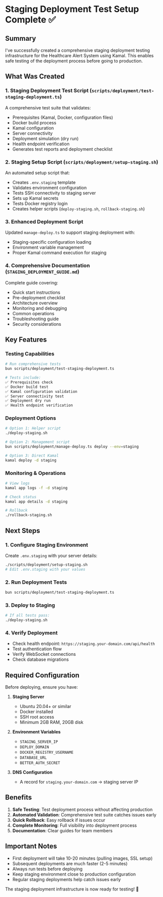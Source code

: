 # Staging Deployment Test Setup Complete ✅

## Summary

I've successfully created a comprehensive staging deployment testing infrastructure for the Healthcare Alert System using Kamal. This enables safe testing of the deployment process before going to production.

## What Was Created

### 1. **Staging Deployment Test Script** (`scripts/deployment/test-staging-deployment.ts`)
A comprehensive test suite that validates:
- Prerequisites (Kamal, Docker, configuration files)
- Docker build process
- Kamal configuration
- Server connectivity
- Deployment simulation (dry run)
- Health endpoint verification
- Generates test reports and deployment checklist

### 2. **Staging Setup Script** (`scripts/deployment/setup-staging.sh`)
An automated setup script that:
- Creates `.env.staging` template
- Validates environment configuration
- Tests SSH connectivity to staging server
- Sets up Kamal secrets
- Tests Docker registry login
- Creates helper scripts (`deploy-staging.sh`, `rollback-staging.sh`)

### 3. **Enhanced Deployment Script**
Updated `manage-deploy.ts` to support staging deployment with:
- Staging-specific configuration loading
- Environment variable management
- Proper Kamal command execution for staging

### 4. **Comprehensive Documentation** (`STAGING_DEPLOYMENT_GUIDE.md`)
Complete guide covering:
- Quick start instructions
- Pre-deployment checklist
- Architecture overview
- Monitoring and debugging
- Common operations
- Troubleshooting guide
- Security considerations

## Key Features

### Testing Capabilities
```bash
# Run comprehensive tests
bun scripts/deployment/test-staging-deployment.ts

# Tests include:
✅ Prerequisites check
✅ Docker build test
✅ Kamal configuration validation
✅ Server connectivity test
✅ Deployment dry run
✅ Health endpoint verification
```

### Deployment Options
```bash
# Option 1: Helper script
./deploy-staging.sh

# Option 2: Management script
bun scripts/deployment/manage-deploy.ts deploy --env=staging

# Option 3: Direct Kamal
kamal deploy -d staging
```

### Monitoring & Operations
```bash
# View logs
kamal app logs -f -d staging

# Check status
kamal app details -d staging

# Rollback
./rollback-staging.sh
```

## Next Steps

### 1. Configure Staging Environment
Create `.env.staging` with your server details:
```bash
./scripts/deployment/setup-staging.sh
# Edit .env.staging with your values
```

### 2. Run Deployment Tests
```bash
bun scripts/deployment/test-staging-deployment.ts
```

### 3. Deploy to Staging
```bash
# If all tests pass:
./deploy-staging.sh
```

### 4. Verify Deployment
- Check health endpoint: `https://staging.your-domain.com/api/health`
- Test authentication flow
- Verify WebSocket connections
- Check database migrations

## Required Configuration

Before deploying, ensure you have:

1. **Staging Server**
   - Ubuntu 20.04+ or similar
   - Docker installed
   - SSH root access
   - Minimum 2GB RAM, 20GB disk

2. **Environment Variables**
   - `STAGING_SERVER_IP`
   - `DEPLOY_DOMAIN`
   - `DOCKER_REGISTRY_USERNAME`
   - `DATABASE_URL`
   - `BETTER_AUTH_SECRET`

3. **DNS Configuration**
   - A record for `staging.your-domain.com` → staging server IP

## Benefits

1. **Safe Testing**: Test deployment process without affecting production
2. **Automated Validation**: Comprehensive test suite catches issues early
3. **Quick Rollback**: Easy rollback if issues occur
4. **Complete Monitoring**: Full visibility into deployment process
5. **Documentation**: Clear guides for team members

## Important Notes

- First deployment will take 10-20 minutes (pulling images, SSL setup)
- Subsequent deployments are much faster (2-5 minutes)
- Always run tests before deploying
- Keep staging environment close to production configuration
- Regular staging deployments help catch issues early

The staging deployment infrastructure is now ready for testing! 🚀